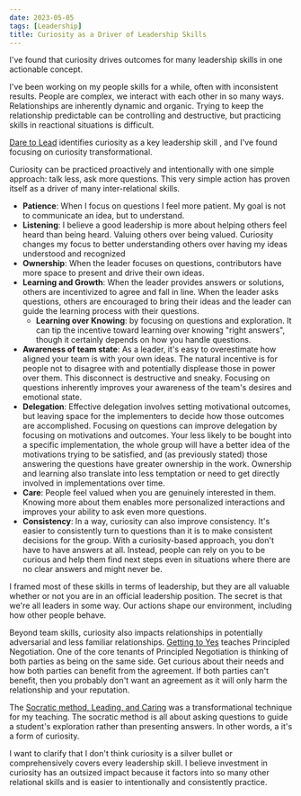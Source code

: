 ```yaml
---
date: 2023-05-05
tags: [Leadership]
title: Curiosity as a Driver of Leadership Skills
---
```


I've found that curiosity drives outcomes for many leadership skills in one actionable concept.
<!--more-->

I've been working on my people skills for a while, often with inconsistent results.
People are complex, we interact with each other in so many ways. Relationships are inherently dynamic and organic.
Trying to keep the relationship predictable can be controlling and destructive, but practicing skills in reactional situations is difficult. 

[Dare to Lead](https://brenebrown.com/hubs/dare-to-lead/) identifies curiosity as a key leadership skill
, and I've found focusing on curiosity transformational.

Curiosity can be practiced proactively and intentionally with one simple approach: talk less, ask more questions.
This very simple action has proven itself as a driver of many inter-relational skills.
- **Patience**: When I focus on questions I feel more patient. My goal is not to communicate an idea, but to understand.
- **Listening**: I believe a good leadership is more about helping others feel heard than being heard. Valuing others over being valued. Curiosity changes my focus to better understanding others over having my ideas understood and recognized
- **Ownership**: When the leader focuses on questions, contributors have more space to present and drive their own ideas.
- **Learning and Growth**: When the leader provides answers or solutions, others are incentivized to agree and fall in line. When the leader asks questions, others are encouraged to bring their ideas and the leader can guide the learning process with their questions.
  - **Learning over Knowing**: by focusing on questions and exploration. It can tip the incentive toward learning over knowing "right answers", though it certainly depends on how you handle questions.
- **Awareness of team state**: As a leader, it's easy to overestimate how aligned your team is with your own ideas. The natural incentive is for people not to disagree with and potentially displease those in power over them. This disconnect is destructive and sneaky. Focusing on questions inherently improves your awareness of the team's desires and emotional state. 
- **Delegation**: Effective delegation involves setting motivational outcomes, but leaving space for the implementers to decide how those outcomes are accomplished. Focusing on questions can improve delegation by focusing on motivations and outcomes. Your less likely to be bought into a specific implementation, the whole group will have a better idea of the motivations trying to be satisfied, and (as previously stated) those answering the questions have greater ownership in the work. Ownership and learning also translate into less temptation or need to get directly involved in implementations over time.
- **Care**: People feel valued when you are genuinely interested in them. Knowing more about them enables more personalized interactions and improves your ability to ask even more questions.
- **Consistency**: In a way, curiosity can also improve consistency. It's easier to consistently turn to questions than it is to make consistent decisions for the group. With a curiosity-based approach, you don't have to have answers at all. Instead, people can rely on you to be curious and help them find next steps even in situations where there are no clear answers and might never be. 

I framed most of these skills in terms of leadership, but they are all valuable whether or not you are in an official leadership position.
The secret is that we're all leaders in some way. Our actions shape our environment, including how other people behave.

Beyond team skills, curiosity also impacts relationships in potentially adversarial and less familiar relationships.
[Getting to Yes](../posts/2021/2021-04-23-Negotiation-Design.md) teaches Principled Negotiation. One of the core tenants of Principled Negotiation
is thinking of both parties as being on the same side. Get curious about their needs and how both parties can benefit from the agreement.
If both parties can't benefit, then you probably don't want an agreement as it will only harm the relationship and your reputation.

The [Socratic method, Leading, and Caring](../posts/2023/2023-06-16-Socratic-method-and-care.md) was a transformational technique for my teaching.
The socratic method is all about asking questions to guide a student's exploration rather than presenting answers. In other words, a it's a form of curiosity.


I want to clarify that I don't think curiosity is a silver bullet or comprehensively covers every leadership skill. I believe investment in curiosity has an outsized impact
because it factors into so many other relational skills and is easier to intentionally and consistently practice.


<!-- 
Bekah: 
- https://en.wikipedia.org/wiki/Bloom's_taxonomy
- https://blog.edmentum.com/webb%E2%80%99s-depth-knowledge-framework-basics
 -->